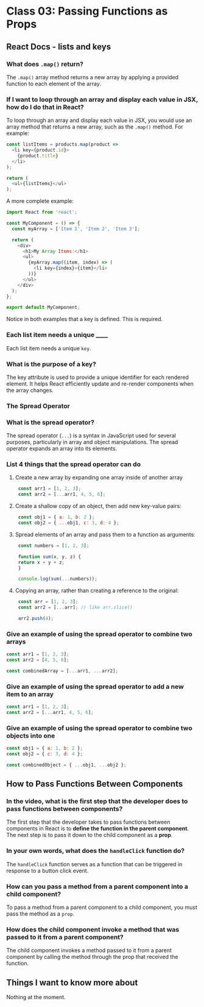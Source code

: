 # Class 03: Passing Functions as Props

## React Docs - lists and keys

### What does `.map()` return?

The `.map()` array method returns a new array by applying a provided function to each element of the array.

### If I want to loop through an array and display each value in JSX, how do I do that in React?

To loop through an array and display each value in JSX, you would use an array method that returns a new array, such as the `.map()` method.
For example:

```js
const listItems = products.map(product =>
  <li key={product.id}>
    {product.title}
  </li>
);

return (
  <ul>{listItems}</ul>
);
```

A more complete example:

```js
import React from 'react';

const MyComponent = () => {
  const myArray = ['Item 1', 'Item 2', 'Item 3'];

  return (
    <div>
      <h1>My Array Items:</h1>
      <ul>
        {myArray.map((item, index) => (
          <li key={index}>{item}</li>
        ))}
      </ul>
    </div>
  );
};

export default MyComponent;

```

Notice in both examples that a key is defined. This is required.

### Each list item needs a unique ____

Each list item needs a unique `key`.

### What is the purpose of a key?

The key attribute is used to provide a unique identifier for each rendered element.
It helps React efficiently update and re-render components when the array changes.

### The Spread Operator

### What is the spread operator?

The spread operator (`...`) is a syntax in JavaScript used for several purposes, particularly in array and object manipulations.
The spread operator expands an array into its elements.

### List 4 things that the spread operator can do

1. Create a new array by expanding one array inside of another array

   ```js
    const arr1 = [1, 2, 3];
    const arr2 = [...arr1, 4, 5, 6]; 
   ```

2. Create a shallow copy of an object, then add new key-value pairs:

   ```js
    const obj1 = { a: 1, b: 2 };
    const obj2 = { ...obj1, c: 3, d: 4 };
   ```

3. Spread elements of an array and pass them to a function as arguments:

   ```js
    const numbers = [1, 2, 3];

    function sum(x, y, z) {
    return x + y + z;
    }

    console.log(sum(...numbers));
   ```

4. Copying an array, rather than creating a reference to the original:

   ```js
    const arr = [1, 2, 3];
    const arr2 = [...arr]; // like arr.slice()

    arr2.push(4);
   ```

### Give an example of using the spread operator to combine two arrays

```js
const arr1 = [1, 2, 3];
const arr2 = [4, 5, 6];

const combinedArray = [...arr1, ...arr2];
```

### Give an example of using the spread operator to add a new item to an array

```js
const arr1 = [1, 2, 3];
const arr2 = [...arr1, 4, 5, 6]; 
```

### Give an example of using the spread operator to combine two objects into one

```js
const obj1 = { a: 1, b: 2 };
const obj2 = { c: 3, d: 4 };

const combinedObject = { ...obj1, ...obj2 };
```

## How to Pass Functions Between Components

### In the video, what is the first step that the developer does to pass functions between components?

The first step that the developer takes to pass functions between components in React is to **define the function in the parent component**.
The next step is to pass it down to the child component as a **prop**.

### In your own words, what does the `handleClick` function do?

The `handleClick` function serves as a function that can be triggered in response to a button click event.

### How can you pass a method from a parent component into a child component?

To pass a method from a parent component to a child component, you must pass the method as a `prop`.

### How does the child component invoke a method that was passed to it from a parent component?

The child component invokes a method passed to it from a parent component by calling the method through the prop that received the function.

## Things I want to know more about

Nothing at the moment.
